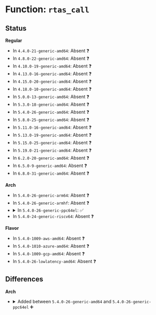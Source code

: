 # Function: <code>rtas_call</code>

## Status
<b>Regular</b>
<ul>
<li>
In <code>4.4.0-21-generic-amd64</code>: Absent ❓
</li>
<li>
In <code>4.8.0-22-generic-amd64</code>: Absent ❓
</li>
<li>
In <code>4.10.0-19-generic-amd64</code>: Absent ❓
</li>
<li>
In <code>4.13.0-16-generic-amd64</code>: Absent ❓
</li>
<li>
In <code>4.15.0-20-generic-amd64</code>: Absent ❓
</li>
<li>
In <code>4.18.0-10-generic-amd64</code>: Absent ❓
</li>
<li>
In <code>5.0.0-13-generic-amd64</code>: Absent ❓
</li>
<li>
In <code>5.3.0-18-generic-amd64</code>: Absent ❓
</li>
<li>
In <code>5.4.0-26-generic-amd64</code>: Absent ❓
</li>
<li>
In <code>5.8.0-25-generic-amd64</code>: Absent ❓
</li>
<li>
In <code>5.11.0-16-generic-amd64</code>: Absent ❓
</li>
<li>
In <code>5.13.0-19-generic-amd64</code>: Absent ❓
</li>
<li>
In <code>5.15.0-25-generic-amd64</code>: Absent ❓
</li>
<li>
In <code>5.19.0-21-generic-amd64</code>: Absent ❓
</li>
<li>
In <code>6.2.0-20-generic-amd64</code>: Absent ❓
</li>
<li>
In <code>6.5.0-9-generic-amd64</code>: Absent ❓
</li>
<li>
In <code>6.8.0-31-generic-amd64</code>: Absent ❓
</li>
</ul>
<b>Arch</b>
<ul>
<li>
In <code>5.4.0-26-generic-arm64</code>: Absent ❓
</li>
<li>
In <code>5.4.0-26-generic-armhf</code>: Absent ❓
</li>
<li>
<details>
<summary>In <code>5.4.0-26-generic-ppc64el</code>: ✅</summary>

```c
int rtas_call(int token, int nargs, int nret, int * outputs, void (anon))
```

```json
{
  "name": "rtas_call",
  "collision_type": "Unique Global",
  "inline_type": "No",
  "funcs": [
    {
      "addr": 13835058055282414208,
      "name": "rtas_call",
      "external": true,
      "loc": "arch/powerpc/kernel/rtas.c:444",
      "file": "arch/powerpc/kernel/rtas.c",
      "inline": "seen, unknown",
      "caller_inline": [],
      "caller_func": [
        "arch/powerpc/kernel/rtas.c:rtas_give_timebase",
        "arch/powerpc/kernel/rtas.c:rtas_give_timebase",
        "arch/powerpc/kernel/rtas.c:__rtas_suspend_last_cpu",
        "arch/powerpc/kernel/rtas.c:rtas_os_term",
        "arch/powerpc/kernel/rtas.c:rtas_halt",
        "arch/powerpc/kernel/rtas.c:rtas_power_off",
        "arch/powerpc/kernel/rtas.c:rtas_restart",
        "arch/powerpc/kernel/rtas.c:rtas_set_indicator_fast",
        "arch/powerpc/kernel/rtas.c:rtas_set_indicator",
        "arch/powerpc/kernel/rtas.c:rtas_get_sensor_fast",
        "arch/powerpc/kernel/rtas.c:rtas_get_sensor",
        "arch/powerpc/kernel/rtas.c:rtas_set_power_level",
        "arch/powerpc/kernel/rtas.c:rtas_get_power_level",
        "arch/powerpc/kernel/rtas-rtc.c:rtas_set_rtc_time",
        "arch/powerpc/kernel/rtas-rtc.c:rtas_get_rtc_time",
        "arch/powerpc/kernel/rtas-rtc.c:rtas_get_boot_time",
        "arch/powerpc/kernel/rtas_pci.c:rtas_read_config",
        "arch/powerpc/kernel/rtas_pci.c:rtas_read_config",
        "arch/powerpc/kernel/rtasd.c:rtas_event_scan",
        "arch/powerpc/kernel/rtas-proc.c:ppc_rtas_tone_volume_write",
        "arch/powerpc/kernel/rtas-proc.c:ppc_rtas_tone_freq_write",
        "arch/powerpc/kernel/rtas-proc.c:ppc_rtas_sensors_show",
        "arch/powerpc/kernel/rtas-proc.c:ppc_rtas_clock_show",
        "arch/powerpc/kernel/rtas-proc.c:ppc_rtas_clock_write",
        "arch/powerpc/kernel/rtas-proc.c:ppc_rtas_poweron_write",
        "arch/powerpc/sysdev/xics/ics-rtas.c:ics_rtas_get_server",
        "arch/powerpc/sysdev/xics/ics-rtas.c:ics_rtas_map",
        "arch/powerpc/sysdev/xics/ics-rtas.c:ics_rtas_set_affinity",
        "arch/powerpc/sysdev/xics/ics-rtas.c:ics_rtas_set_affinity",
        "arch/powerpc/sysdev/xics/ics-rtas.c:ics_rtas_unmask_irq",
        "arch/powerpc/sysdev/xics/ics-rtas.c:ics_rtas_unmask_irq",
        "arch/powerpc/platforms/pseries/lpar.c:pseries_lpar_read_hblkrm_characteristics",
        "arch/powerpc/platforms/pseries/nvram.c:pSeries_nvram_write",
        "arch/powerpc/platforms/pseries/nvram.c:pSeries_nvram_read",
        "arch/powerpc/platforms/pseries/setup.c:pseries_power_off",
        "arch/powerpc/platforms/pseries/setup.c:pseries_power_off",
        "arch/powerpc/platforms/pseries/setup.c:pSeries_cmo_feature_init",
        "arch/powerpc/platforms/pseries/setup.c:pSeries_setup_arch",
        "arch/powerpc/platforms/pseries/iommu.c:enable_ddw",
        "arch/powerpc/platforms/pseries/iommu.c:enable_ddw",
        "arch/powerpc/platforms/pseries/iommu.c:remove_ddw",
        "arch/powerpc/platforms/pseries/ras.c:fwnmi_release_errinfo",
        "arch/powerpc/platforms/pseries/ras.c:ras_error_interrupt",
        "arch/powerpc/platforms/pseries/ras.c:ras_epow_interrupt",
        "arch/powerpc/platforms/pseries/ras.c:ras_hotplug_interrupt",
        "arch/powerpc/platforms/pseries/dlpar.c:dlpar_release_drc",
        "arch/powerpc/platforms/pseries/dlpar.c:dlpar_acquire_drc",
        "arch/powerpc/platforms/pseries/dlpar.c:dlpar_configure_connector",
        "arch/powerpc/platforms/pseries/mobility.c:post_mobility_fixup",
        "arch/powerpc/platforms/pseries/mobility.c:mobility_rtas_call",
        "arch/powerpc/platforms/pseries/pci.c:pseries_send_map_pe",
        "arch/powerpc/platforms/pseries/eeh_pseries.c:pseries_send_allow_unfreeze",
        "arch/powerpc/platforms/pseries/eeh_pseries.c:pseries_eeh_configure_bridge",
        "arch/powerpc/platforms/pseries/eeh_pseries.c:pseries_eeh_get_log",
        "arch/powerpc/platforms/pseries/eeh_pseries.c:pseries_eeh_reset",
        "arch/powerpc/platforms/pseries/eeh_pseries.c:pseries_eeh_reset",
        "arch/powerpc/platforms/pseries/eeh_pseries.c:pseries_eeh_get_state",
        "arch/powerpc/platforms/pseries/eeh_pseries.c:pseries_eeh_get_state",
        "arch/powerpc/platforms/pseries/eeh_pseries.c:pseries_eeh_get_pe_addr",
        "arch/powerpc/platforms/pseries/eeh_pseries.c:pseries_eeh_get_pe_addr",
        "arch/powerpc/platforms/pseries/eeh_pseries.c:pseries_eeh_get_pe_addr",
        "arch/powerpc/platforms/pseries/msi.c:rtas_change_msi",
        "arch/powerpc/platforms/pseries/msi.c:rtas_change_msi",
        "arch/powerpc/platforms/pseries/smp.c:smp_pSeries_kick_cpu",
        "arch/powerpc/platforms/pseries/hotplug-cpu.c:__machine_initcall_pseries_pseries_cpu_hotplug_init",
        "arch/powerpc/platforms/pseries/io_event_irq.c:ioei_interrupt",
        "arch/powerpc/platforms/pseries/lparcfg.c:parse_system_parameter_string",
        "arch/powerpc/platforms/pseries/rtas-fadump.c:rtas_fadump_invalidate",
        "arch/powerpc/platforms/pseries/rtas-fadump.c:rtas_fadump_unregister",
        "arch/powerpc/platforms/pseries/rtas-fadump.c:rtas_fadump_register",
        "drivers/tty/hvc/hvc_rtas.c:hvc_rtas_read_console",
        "drivers/tty/hvc/hvc_rtas.c:hvc_rtas_write_console"
      ]
    }
  ],
  "symbols": [
    {
      "addr": 13835058055282414208,
      "name": "rtas_call",
      "section": ".text",
      "bind": "STB_GLOBAL",
      "size": 824
    }
  ]
}
```
</details>
</li>
<li>
In <code>5.4.0-24-generic-riscv64</code>: Absent ❓
</li>
</ul>
<b>Flavor</b>
<ul>
<li>
In <code>5.4.0-1009-aws-amd64</code>: Absent ❓
</li>
<li>
In <code>5.4.0-1010-azure-amd64</code>: Absent ❓
</li>
<li>
In <code>5.4.0-1009-gcp-amd64</code>: Absent ❓
</li>
<li>
In <code>5.4.0-26-lowlatency-amd64</code>: Absent ❓
</li>
</ul>

## Differences
<b>Arch</b>
<ul>
<li>
<details>
<summary>Added between <code>5.4.0-26-generic-amd64</code> and <code>5.4.0-26-generic-ppc64el</code> ➕</summary>

```c
int rtas_call(int token, int nargs, int nret, int * outputs, void (anon))
```
</details>
</li>
</ul>
